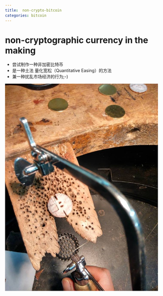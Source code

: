 ```yaml
---
title:  non-crypto-bitcoin 
categories: bitcoin
---
```




# non-cryptographic currency in the making

- 尝试制作一种非加密比特币
- 是一种土法 量化宽松（Quantitative Easing）的方法
- 兼一种扰乱市场经济的行为;-)


![bitcoin](https://github.com/icaruszhu/icaruszhu.github.io/blob/master/_posts/bitcoin/bitcoin.jpg)
